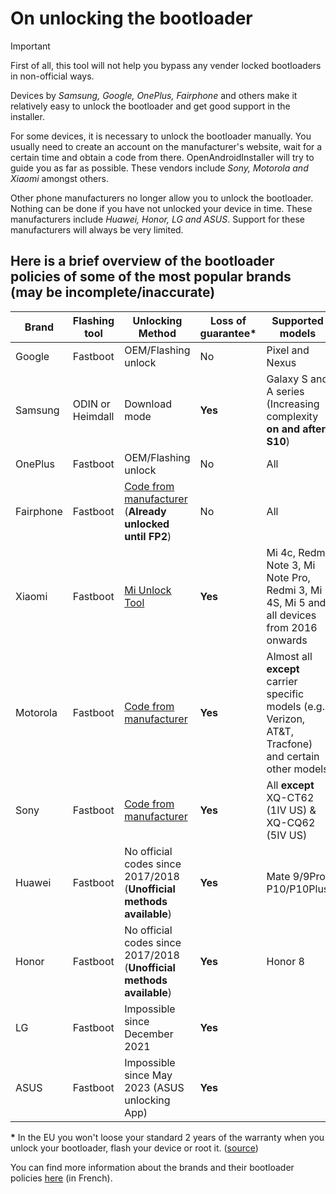 # On unlocking the bootloader

> [!IMPORTANT]
> First of all, this tool will not help you bypass any vender locked bootloaders in non-official ways.

Devices by *Samsung, Google, OnePlus, Fairphone* and others make it relatively easy to unlock the bootloader and get good support in the installer.

For some devices, it is necessary to unlock the bootloader manually. You usually need to create an account on the manufacturer's website, wait for a certain time and obtain a code from there. OpenAndroidInstaller will try to guide you as far as possible. These vendors include *Sony, Motorola and Xiaomi* amongst others.

Other phone manufacturers no longer allow you to unlock the bootloader. Nothing can be done if you have not unlocked your device in time. These manufacturers include *Huawei, Honor, LG and ASUS*. Support for these manufacturers will always be very limited.

## Here is a brief overview of the bootloader policies of some of the most popular brands (may be incomplete/inaccurate)

| Brand | Flashing tool | Unlocking Method | Loss of guarantee\* | Supported models |
|---|---|---|---|---|
| Google | Fastboot | OEM/Flashing unlock | No | Pixel and Nexus |
| Samsung | ODIN or Heimdall | Download mode | **Yes** | Galaxy S and A series<br>(Increasing complexity **on and after S10**) |
| OnePlus | Fastboot | OEM/Flashing unlock | No | All |
| Fairphone | Fastboot | [Code from manufacturer](https://support.fairphone.com/hc/en-us/articles/10492476238865-Manage-the-Bootloader)<br>(**Already unlocked until FP2**) | No | All |
| Xiaomi | Fastboot | [Mi Unlock Tool](https://new.c.mi.com/global/post/101245) | **Yes** | Mi 4c, Redmi Note 3, Mi Note Pro, Redmi 3, Mi 4S, Mi 5 and all devices from 2016 onwards |
| Motorola | Fastboot | [Code from manufacturer](https://en-us.support.motorola.com/app/standalone/bootloader/unlock-your-device-a) | **Yes** | Almost all **except** carrier specific models (e.g. Verizon, AT&T, Tracfone) and certain other models |
| Sony | Fastboot | [Code from manufacturer](https://developer.sony.com/open-source/aosp-on-xperia-open-devices/get-started/unlock-bootloader) | **Yes** | All **except** XQ-CT62 (1Ⅳ US) & XQ-CQ62 (5Ⅳ US) |
| Huawei | Fastboot | No official codes since 2017/2018<br>(**Unofficial methods available**) | **Yes** | Mate 9/9Pro, P10/P10Plus |
| Honor | Fastboot | No official codes since 2017/2018<br>(**Unofficial methods available**) | **Yes** | Honor 8 |
| LG | Fastboot | Impossible since December 2021 | **Yes** |  |
| ASUS | Fastboot | Impossible since May 2023 (ASUS unlocking App) | **Yes** |  |

**\*** In the EU you won't loose your standard 2 years of the warranty when you unlock your bootloader, flash your device or root it. ([source](https://xdaforums.com/t/info-eu-rooting-and-flashing-dont-void-the-warranty.1998801))

You can find more information about the brands and their bootloader policies [here](https://wikilibriste.fr/fr/tutoriels-android/bootloader-unlock) (in French).
